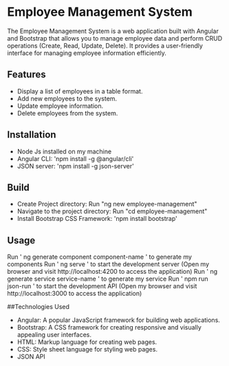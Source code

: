 # Employee Management System

The Employee Management System is a web application built with Angular and Bootstrap that allows you to manage employee data and perform CRUD operations (Create, Read, Update, Delete). It provides a user-friendly interface for managing employee information efficiently.

## Features

- Display a list of employees in a table format.
- Add new employees to the system.
- Update employee information.
- Delete employees from the system.

## Installation

- Node Js installed on my machine
- Angular CLI: 'npm install -g @angular/cli'
- JSON server: 'npm install -g json-server'


## Build

- Create Project directory: Run "ng new employee-management"
- Navigate to the project directory: Run "cd employee-management"
- Install Bootstrap CSS Framework:  'npm install bootstrap'

## Usage
Run ' ng generate component component-name ' to generate my components
Run ' ng serve ' to start the development server (Open my browser and visit http://localhost:4200 to access the application)
Run ' ng generate service service-name ' to generate my service
Run ' npm run json-run ' to start the development API (Open my browser and visit http://localhost:3000 to access the application)


##Technologies Used
- Angular: A popular JavaScript framework for building web applications.
- Bootstrap: A CSS framework for creating responsive and visually appealing user interfaces.
- HTML: Markup language for creating web pages.
- CSS: Style sheet language for styling web pages.
- JSON API